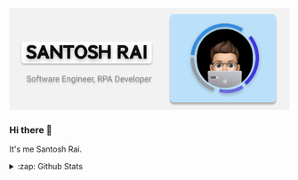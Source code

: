 ![alt text](https://github.com/Gitsanto/Gitsanto/blob/master/GithubProfile_v2.png)
### Hi there 👋
It's me Santosh Rai.

<details>
  <summary>:zap: Github Stats</summary>

  <img align="left" alt="santosrai's Github Stats" src="https://github-readme-stats-orpin-eight.vercel.app/api?username=santosrai&show_icons=true&hide_border=true" />

</details>

<!--
**Gitsanto/Gitsanto** is a ✨ _special_ ✨ repository because its `README.md` (this file) appears on your GitHub profile.

Here are some ideas to get you started:

- 🔭 I’m currently working on ...
- 🌱 I’m currently learning ...
- 👯 I’m looking to collaborate on ...
- 🤔 I’m looking for help with ...
- 💬 Ask me about ...
- 📫 How to reach me: ...
- 😄 Pronouns: ...
- ⚡ Fun fact: ...
-->
